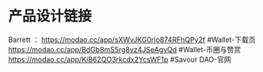 # 产品设计链接
Barrett ：
  https://modao.cc/app/sXWvJKG0rjo874RFhQPy2f  #Wallet-下载页
  https://modao.cc/app/BdGb8mS5rg8vz4JSeAgyQd  #Wallet-币圈与赞赏
  https://modao.cc/app/KiB62QO3rkcdx2YcsWF1p    #Savour DAO-官网
